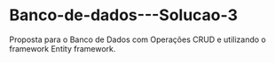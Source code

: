 # Banco-de-dados---Solucao-3
Proposta para o Banco de Dados com Operações CRUD e utilizando o framework Entity framework.

